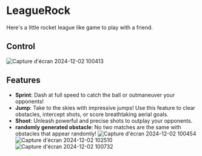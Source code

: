 # LeagueRock

Here's a little rocket league like game to play with a friend.

## Control
![Capture d'écran 2024-12-02 100413](https://github.com/user-attachments/assets/4f8b8565-1950-4a64-9c5f-33dafbba45af)

## Features
- **Sprint**: Dash at full speed to catch the ball or outmaneuver your opponents! 
- **Jump**: Take to the skies with impressive jumps! Use this feature to clear obstacles, intercept shots, or score breathtaking aerial goals.
- **Shoot**: Unleash powerful and precise shots to outplay your opponents.
- **randomly generated obstacle**:  No two matches are the same with obstacles that appear randomly!
![Capture d'écran 2024-12-02 100454](https://github.com/user-attachments/assets/5466f38a-1980-4e79-9a02-8a16819c6358)
![Capture d'écran 2024-12-02 102510](https://github.com/user-attachments/assets/6c4be933-dbfe-47eb-8a8b-82cb6402b020)
![Capture d'écran 2024-12-02 100732](https://github.com/user-attachments/assets/9b8d755e-4aac-4bc6-8439-23a9e2d49684)
